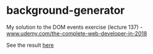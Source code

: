 # background-generator
My solution to the DOM events exercise (lecture 137) - www.udemy.com/the-complete-web-developer-in-2018

See the result [here](https://killercoderpt.github.io/background-generator/)
